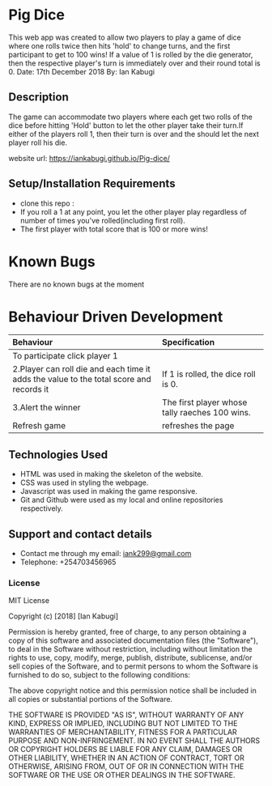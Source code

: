 #  Pig Dice
This web app was created to allow two players to play a game of dice where one rolls twice then hits 'hold' to change turns, and the first participant to get to 100 wins! If a value of 1 is rolled by the die generator, then the respective player's turn is immediately over and their round total is 0.
Date: 17th December 2018
By: Ian Kabugi

## Description
The game can accommodate two players where each get two rolls of the dice before hitting 'Hold' button to let the other player take their turn.If either of the players roll 1, then their turn is over and the should let the next player roll his die.

website url: https://iankabugi.github.io/Pig-dice/

## Setup/Installation Requirements
* clone this repo :
* If you roll a 1 at any point, you let the other player play regardless of number of times you've rolled(including first roll).
* The first player with total score that is 100 or more wins!

# Known Bugs
There are no known bugs at the moment

# Behaviour Driven Development
|Behaviour                           |Specification|
|:-----------------------------------|:-------------------------------------------------|
|To participate click player 1 | |
|2.Player can roll die and each time it adds the value to the total score and records it | If 1 is rolled, the dice roll is 0.|
|3.Alert the winner| The first player whose tally raeches 100 wins.
|Refresh game| refreshes the page |


## Technologies Used
* HTML was used in making the skeleton of the website.
* CSS was used in styling the webpage.
* Javascript was used in making the game responsive.
* Git and Github were used as my local and online repositories respectively.

## Support and contact details
* Contact me through my email: iank299@gmail.com
* Telephone: +254703456965

### License
MIT License

Copyright (c) [2018] [Ian Kabugi]

Permission is hereby granted, free of charge, to any person obtaining a copy
of this software and associated documentation files (the "Software"), to deal
in the Software without restriction, including without limitation the rights
to use, copy, modify, merge, publish, distribute, sublicense, and/or sell
copies of the Software, and to permit persons to whom the Software is
furnished to do so, subject to the following conditions:

The above copyright notice and this permission notice shall be included in all
copies or substantial portions of the Software.

THE SOFTWARE IS PROVIDED "AS IS", WITHOUT WARRANTY OF ANY KIND, EXPRESS OR
IMPLIED, INCLUDING BUT NOT LIMITED TO THE WARRANTIES OF MERCHANTABILITY,
FITNESS FOR A PARTICULAR PURPOSE AND NON-INFRINGEMENT. IN NO EVENT SHALL THE
AUTHORS OR COPYRIGHT HOLDERS BE LIABLE FOR ANY CLAIM, DAMAGES OR OTHER
LIABILITY, WHETHER IN AN ACTION OF CONTRACT, TORT OR OTHERWISE, ARISING FROM,
OUT OF OR IN CONNECTION WITH THE SOFTWARE OR THE USE OR OTHER DEALINGS IN THE
SOFTWARE.

